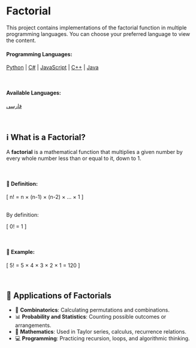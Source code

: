 # Factorial 

This project contains implementations of the factorial function in multiple programming languages. You can choose your preferred language to view the content.

#### Programming Languages:
[Python](/factorial/python/) | [C#](/factorial/C#/) | [JavaScript](/factorial/javascript/) | [C++](/factorial/C++/) | [Java](/factorial/java/) 

<br />

#### Available Languages:

 [فارسی](/factorial/README.fa.md)

<br/>


## ℹ️ What is a Factorial?

A **factorial** is a mathematical function that multiplies a given number by every whole number less than or equal to it, down to 1.

<br />

#### 📐 Definition:

\[
n! = n × (n-1) × (n-2) × ... × 1
\]

<br />
By definition:

\[
0! = 1
\]

<br />

#### 🔢 Example:

\[
5! = 5 × 4 × 3 × 2 × 1 = 120
\]

<br />

## 🧩 Applications of Factorials

- 🎲 **Combinatorics**: Calculating permutations and combinations.
- 📊 **Probability and Statistics**: Counting possible outcomes or arrangements.
- 📐 **Mathematics**: Used in Taylor series, calculus, recurrence relations.
- 💻 **Programming**: Practicing recursion, loops, and algorithmic thinking.
